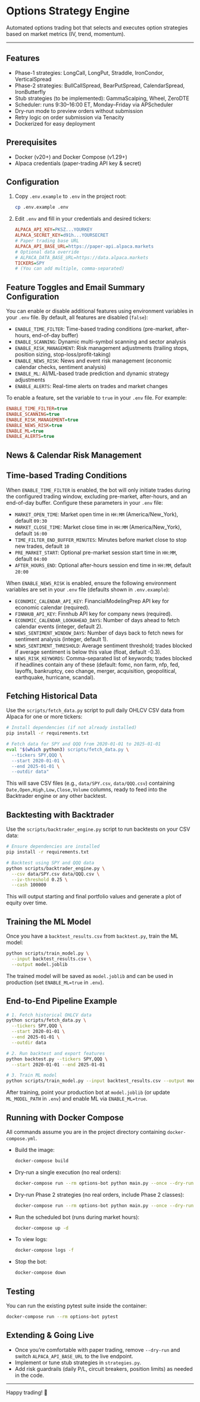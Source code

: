 # Options Strategy Engine

Automated options trading bot that selects and executes option strategies based on market metrics (IV, trend, momentum).

---

## Features

- Phase-1 strategies: LongCall, LongPut, Straddle, IronCondor, VerticalSpread
- Phase-2 strategies: BullCallSpread, BearPutSpread, CalendarSpread, IronButterfly
- Stub strategies (to be implemented): GammaScalping, Wheel, ZeroDTE
- Scheduler: runs 9:30–16:00 ET, Monday–Friday via APScheduler
- Dry-run mode to preview orders without submission
- Retry logic on order submission via Tenacity
- Dockerized for easy deployment

## Prerequisites

- Docker (v20+) and Docker Compose (v1.29+)
- Alpaca credentials (paper-trading API key & secret)

## Configuration

1. Copy `.env.example` to `.env` in the project root:
   ```bash
   cp .env.example .env
   ```
2. Edit `.env` and fill in your credentials and desired tickers:
   ```ini
   ALPACA_API_KEY=PKSZ...YOURKEY
   ALPACA_SECRET_KEY=d91h...YOURSECRET
   # Paper trading base URL
   ALPACA_API_BASE_URL=https://paper-api.alpaca.markets
   # Optional data override
   # ALPACA_DATA_BASE_URL=https://data.alpaca.markets
   TICKERS=SPY
   # (You can add multiple, comma-separated)
   ```

## Feature Toggles and Email Summary Configuration

You can enable or disable additional features using environment variables in your `.env` file. By default, all features are disabled (`false`):

- `ENABLE_TIME_FILTER`: Time-based trading conditions (pre-market, after-hours, end-of-day buffer)
- `ENABLE_SCANNING`: Dynamic multi-symbol scanning and sector analysis
- `ENABLE_RISK_MANAGEMENT`: Risk management adjustments (trailing stops, position sizing, stop-loss/profit-taking)
- `ENABLE_NEWS_RISK`: News and event risk management (economic calendar checks, sentiment analysis)
- `ENABLE_ML`: AI/ML-based trade prediction and dynamic strategy adjustments
- `ENABLE_ALERTS`: Real-time alerts on trades and market changes

To enable a feature, set the variable to `true` in your `.env` file. For example:

```ini
ENABLE_TIME_FILTER=true
ENABLE_SCANNING=true
ENABLE_RISK_MANAGEMENT=true
ENABLE_NEWS_RISK=true
ENABLE_ML=true
ENABLE_ALERTS=true
```
## News & Calendar Risk Management

## Time-based Trading Conditions

When `ENABLE_TIME_FILTER` is enabled, the bot will only initiate trades during the configured trading window, excluding pre-market, after-hours, and an end-of-day buffer. Configure these parameters in your `.env` file:

- `MARKET_OPEN_TIME`: Market open time in `HH:MM` (America/New_York), default `09:30`
- `MARKET_CLOSE_TIME`: Market close time in `HH:MM` (America/New_York), default `16:00`
- `TIME_FILTER_END_BUFFER_MINUTES`: Minutes before market close to stop new trades, default `10`
- `PRE_MARKET_START`: Optional pre-market session start time in `HH:MM`, default `04:00`
- `AFTER_HOURS_END`: Optional after-hours session end time in `HH:MM`, default `20:00`


When `ENABLE_NEWS_RISK` is enabled, ensure the following environment variables are set in your `.env` file (defaults shown in `.env.example`):

- `ECONOMIC_CALENDAR_API_KEY`: FinancialModelingPrep API key for economic calendar (required).
- `FINNHUB_API_KEY`: Finnhub API key for company news (required).
- `ECONOMIC_CALENDAR_LOOKAHEAD_DAYS`: Number of days ahead to fetch calendar events (integer, default 2).
- `NEWS_SENTIMENT_WINDOW_DAYS`: Number of days back to fetch news for sentiment analysis (integer, default 1).
- `NEWS_SENTIMENT_THRESHOLD`: Average sentiment threshold; trades blocked if average sentiment is below this value (float, default -0.3).
- `NEWS_RISK_KEYWORDS`: Comma-separated list of keywords; trades blocked if headlines contain any of these (default: fomc, non farm, nfp, fed, layoffs, bankruptcy, ceo change, merger, acquisition, geopolitical, earthquake, hurricane, scandal).


## Fetching Historical Data

Use the `scripts/fetch_data.py` script to pull daily OHLCV CSV data from Alpaca for one or more tickers:

```bash
# Install dependencies (if not already installed)
pip install -r requirements.txt

# Fetch data for SPY and QQQ from 2020-01-01 to 2025-01-01
eval "$(which python3) scripts/fetch_data.py \
  --tickers SPY,QQQ \
  --start 2020-01-01 \
  --end 2025-01-01 \
  --outdir data"
```

This will save CSV files (e.g., `data/SPY.csv`, `data/QQQ.csv`) containing `Date,Open,High,Low,Close,Volume` columns, ready to feed into the Backtrader engine or any other backtest.



## Backtesting with Backtrader

Use the `scripts/backtrader_engine.py` script to run backtests on your CSV data:

```bash
# Ensure dependencies are installed
pip install -r requirements.txt

# Backtest using SPY and QQQ data
python scripts/backtrader_engine.py \
  --csv data/SPY.csv data/QQQ.csv \
  --iv-threshold 0.25 \
  --cash 100000
```

This will output starting and final portfolio values and generate a plot of equity over time.

## Training the ML Model

Once you have a `backtest_results.csv` from `backtest.py`, train the ML model:

```bash
python scripts/train_model.py \
  --input backtest_results.csv \
  --output model.joblib
```

The trained model will be saved as `model.joblib` and can be used in production (set `ENABLE_ML=true` in `.env`).

## End-to-End Pipeline Example

```bash
# 1. Fetch historical OHLCV data
python scripts/fetch_data.py \
  --tickers SPY,QQQ \
  --start 2020-01-01 \
  --end 2025-01-01 \
  --outdir data

# 2. Run backtest and export features
python backtest.py --tickers SPY,QQQ \
  --start 2020-01-01 --end 2025-01-01

# 3. Train ML model
python scripts/train_model.py --input backtest_results.csv --output model.joblib
```

After training, point your production bot at `model.joblib` (or update `ML_MODEL_PATH` in `.env`) and enable ML via `ENABLE_ML=true`.
## Running with Docker Compose

All commands assume you are in the project directory containing `docker-compose.yml`.

- Build the image:
  ```bash
  docker-compose build
  ```

- Dry-run a single execution (no real orders):
  ```bash
  docker-compose run --rm options-bot python main.py --once --dry-run
  ```

- Dry-run Phase 2 strategies (no real orders, include Phase 2 classes):
  ```bash
  docker-compose run --rm options-bot python main.py --once --dry-run --phase 2
  ```

- Run the scheduled bot (runs during market hours):
  ```bash
  docker-compose up -d
  ```

- To view logs:
  ```bash
  docker-compose logs -f
  ```

- Stop the bot:
  ```bash
  docker-compose down
  ```

## Testing

You can run the existing pytest suite inside the container:
```bash
docker-compose run --rm options-bot pytest
```

## Extending & Going Live

- Once you’re comfortable with paper trading, remove `--dry-run` and switch `ALPACA_API_BASE_URL` to the live endpoint.
- Implement or tune stub strategies in `strategies.py`.
- Add risk guardrails (daily P/L, circuit breakers, position limits) as needed in the code.

---

Happy trading! 🚀